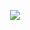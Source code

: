 <p align="center"><img src="https://cdn.rawgit.com/arcticicestudio/nord-atom-syntax/develop/assets/nord-atom-syntax-banner.svg"/></p>
